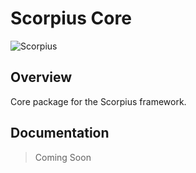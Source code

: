 # Scorpius Core

![Scorpius][1]

## Overview
Core package for the Scorpius framework.

## Documentation
> Coming Soon

[1]: https://raw.githubusercontent.com/scorpiusjs/graphics/master/logos/scorpiusjs-logo.png


